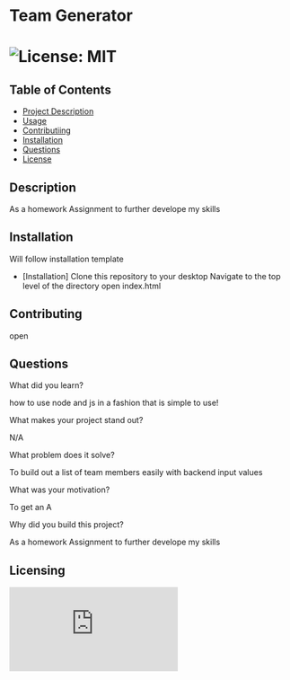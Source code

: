 
  
  # Team Generator

  # ![License: MIT](https://img.shields.io/badge/License-MIT-yellow.svg)

  ## Table of Contents
  - [Project Description](#Description)
  - [Usage](#Usage)
  - [Contributiing](#Contributing)
  - [Installation](#Installation)
  - [Questions](#Questions)
  - [License](#license)

  ## Description
  As a homework Assignment to further develope my skills

  ## Installation
  Will follow installation template
  - [Installation]
  Clone this repository to your desktop
  Navigate to the top level of the directory
  open index.html

  ## Contributing
  open

  ## Questions
  What did you learn?

  how to use node and js in a fashion that is simple to use!

  What makes your project stand out?

  N/A

  What problem does it solve?

  To build out a list of team members easily with backend input values

  What was your motivation?

  To get an A

  Why did you build this project?
  
  As a homework Assignment to further develope my skills
 
  
  ## Licensing
   ![License: MIT](https://https://www.mit.edu/~amini/LICENSE.md) 